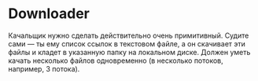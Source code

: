 # Downloader
Качальщик нужно сделать действительно очень примитивный. Судите сами — ты ему список ссылок в текстовом файле, а он скачивает
эти файлы и кладет в указанную папку на локальном диске. Должен уметь качать несколько файлов одновременно (в несколько потоков,
например, 3 потока).
